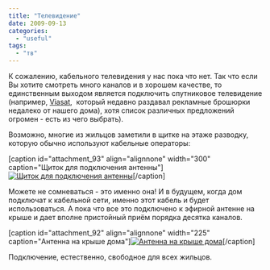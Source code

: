 ```yaml
---
title: "Телевидение"
date: 2009-09-13
categories: 
  - "useful"
tags: 
  - "тв"
---
```


К сожалению, кабельного телевидения у нас пока что нет. Так что если Вы хотите смотреть много каналов и в хорошем качестве, то единственным выходом является подключить спутниковое телевидение (например, [Viasat](http://viasat.ua/ "Viasat - спутниковое телевиденье"),  который недавно раздавал рекламные брошюрки недалеко от нашего дома), хотя список различных предложений огромен - есть из чего выбрать).

Возможно, многие из жильцов заметили в щитке на этаже разводку<!--more-->, которую обычно используют кабельные операторы:

\[caption id="attachment\_93" align="alignnone" width="300" caption="Щиток для подключения антенны"\][![Щиток для подключения антенны](http://shevchenko4a.brovary.org/wp-content/uploads/2009/09/NewApartment-001-300x225.jpg "Щиток")](http://shevchenko4a.brovary.org/wp-content/uploads/2009/09/NewApartment-001.jpg "Щиток для подключения антенны")\[/caption\]

Можете не сомневаться - это именно она! И в будущем, когда дом подключат к кабельной сети, именно этот кабель и будет использоваться. А пока что все это подключено к эфирной антенне на крыше и дает вполне пристойный приём порядка десятка каналов.

\[caption id="attachment\_92" align="alignnone" width="225" caption="Антенна на крыше дома"\][![Антенна на крыше дома](http://shevchenko4a.brovary.org/wp-content/uploads/2009/09/NewApartment-004-225x300.jpg "Антенна")](http://shevchenko4a.brovary.org/wp-content/uploads/2009/09/NewApartment-004.jpg "Антенна на крыше дом")\[/caption\]

Подключение, естественно, свободное для всех жильцов.
